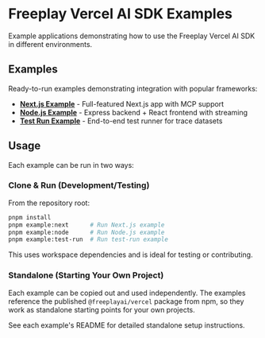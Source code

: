 # Freeplay Vercel AI SDK Examples

Example applications demonstrating how to use the Freeplay Vercel AI SDK in different environments.

## Examples

Ready-to-run examples demonstrating integration with popular frameworks:

- **[Next.js Example](./next/)** - Full-featured Next.js app with MCP support
- **[Node.js Example](./node/)** - Express backend + React frontend with streaming
- **[Test Run Example](./test-run/)** - End-to-end test runner for trace datasets

## Usage

Each example can be run in two ways:

### Clone & Run (Development/Testing)

From the repository root:

```bash
pnpm install
pnpm example:next      # Run Next.js example
pnpm example:node      # Run Node.js example
pnpm example:test-run  # Run test-run example
```

This uses workspace dependencies and is ideal for testing or contributing.

### Standalone (Starting Your Own Project)

Each example can be copied out and used independently. The examples reference the published `@freeplayai/vercel` package from npm, so they work as standalone starting points for your own projects.

See each example's README for detailed standalone setup instructions.
